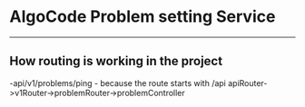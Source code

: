 # AlgoCode Problem setting Service




-----------------------------------------

## How routing is working in the project

  -api/v1/problems/ping
    - because the route starts with /api
      apiRouter->v1Router->problemRouter->problemController
